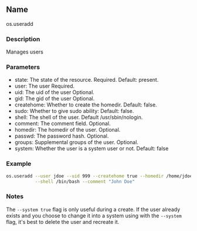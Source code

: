 ## Name

os.useradd

### Description

Manages users

### Parameters

* state: The state of the resource. Required. Default: present.
* user: The user Required.
* uid: The uid of the user Optional.
* gid: The gid of the user Optional.
* createhome: Whether to create the homedir. Default: false.
* sudo: Whether to give sudo ability: Default: false.
* shell: The shell of the user. Default /usr/sbin/nologin.
* comment: The comment field. Optional.
* homedir: The homedir of the user. Optional.
* passwd: The password hash. Optional.
* groups: Supplemental groups of the user. Optional.
* system: Whether the user is a system user or not. Default: false

### Example

```bash
os.useradd --user jdoe --uid 999 --createhome true --homedir /home/jdoe \
           --shell /bin/bash --comment "John Doe"
```

### Notes

The `--system true` flag is only useful during a create. If the user already
exists and you choose to change it into a system using with the `--system`
flag, it's best to delete the user and recreate it.

